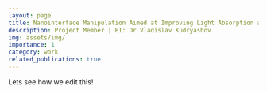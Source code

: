 ```yaml
---
layout: page
title: Nanointerface Manipulation Aimed at Improving Light Absorption and Charge Carrier Separation in Heterostructural Photocatalysts
description: Project Member | PI: Dr Vladislav Kudryashov
img: assets/img/
importance: 1
category: work
related_publications: true
---
```


Lets see how we edit this!

